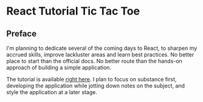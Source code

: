 # React Tutorial Tic Tac Toe

<!-- Link to the working pen right [here] -->

## Preface

I'm planning to dedicate several of the coming days to React, to sharpen my accrued skills, improve lackluster areas and learn best practices. No better place to start than the official docs. No better route than the hands-on approach of building a simple application.

The tutorial is available [right here](https://reactjs.org/tutorial/tutorial.html). I plan to focus on substance first, developing the application while jotting down notes on the subject, and style the application at a later stage.
